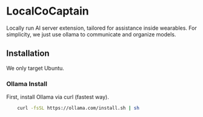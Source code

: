 # LocalCoCaptain

Locally run AI server extension, tailored for assistance inside wearables.
For simplicity, we just use ollama to communicate and organize models.

## Installation

We only target Ubuntu.

### Ollama Install

First, install Ollama via curl (fastest way).

```bash
    curl -fsSL https://ollama.com/install.sh | sh
```
